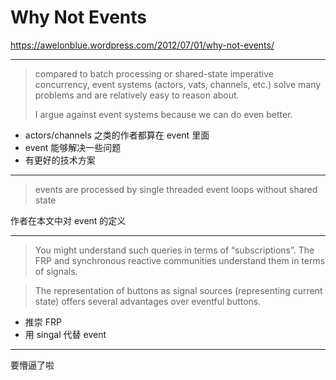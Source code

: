 # Why Not Events

https://awelonblue.wordpress.com/2012/07/01/why-not-events/

---

> compared to batch processing or shared-state imperative concurrency,
> event systems (actors, vats, channels, etc.) solve many problems and
> are relatively easy to reason about.
>
> I argue against event systems because we can do even better.

- actors/channels 之类的作者都算在 event 里面
- event 能够解决一些问题
- 有更好的技术方案

---

> events are processed by single threaded event loops without shared state

作者在本文中对 event 的定义

---

> You might understand such queries in terms of “subscriptions”.
> The FRP and synchronous reactive communities understand them in terms of
> signals.

> The representation of buttons as signal sources (representing current state)
> offers several advantages over eventful buttons.

- 推崇 FRP
- 用 singal 代替 event

---

要懵逼了啦
